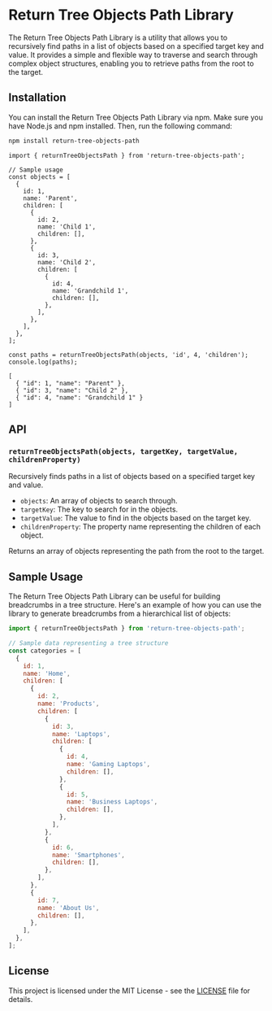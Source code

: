 # Return Tree Objects Path Library

The Return Tree Objects Path Library is a utility that allows you to recursively find paths in a list of objects based on a specified target key and value. It provides a simple and flexible way to traverse and search through complex object structures, enabling you to retrieve paths from the root to the target.

## Installation

You can install the Return Tree Objects Path Library via npm. Make sure you have Node.js and npm installed. Then, run the following command:

```sh
npm install return-tree-objects-path
```

```
import { returnTreeObjectsPath } from 'return-tree-objects-path';

// Sample usage
const objects = [
  {
    id: 1,
    name: 'Parent',
    children: [
      {
        id: 2,
        name: 'Child 1',
        children: [],
      },
      {
        id: 3,
        name: 'Child 2',
        children: [
          {
            id: 4,
            name: 'Grandchild 1',
            children: [],
          },
        ],
      },
    ],
  },
];

const paths = returnTreeObjectsPath(objects, 'id', 4, 'children');
console.log(paths);
```

```
[
  { "id": 1, "name": "Parent" },
  { "id": 3, "name": "Child 2" },
  { "id": 4, "name": "Grandchild 1" }
]
```

## API

### `returnTreeObjectsPath(objects, targetKey, targetValue, childrenProperty)`

Recursively finds paths in a list of objects based on a specified target key and value.

- `objects`: An array of objects to search through.
- `targetKey`: The key to search for in the objects.
- `targetValue`: The value to find in the objects based on the target key.
- `childrenProperty`: The property name representing the children of each object.

Returns an array of objects representing the path from the root to the target.

## Sample Usage

The Return Tree Objects Path Library can be useful for building breadcrumbs in a tree structure. Here's an example of how you can use the library to generate breadcrumbs from a hierarchical list of objects:

```javascript
import { returnTreeObjectsPath } from 'return-tree-objects-path';

// Sample data representing a tree structure
const categories = [
  {
    id: 1,
    name: 'Home',
    children: [
      {
        id: 2,
        name: 'Products',
        children: [
          {
            id: 3,
            name: 'Laptops',
            children: [
              {
                id: 4,
                name: 'Gaming Laptops',
                children: [],
              },
              {
                id: 5,
                name: 'Business Laptops',
                children: [],
              },
            ],
          },
          {
            id: 6,
            name: 'Smartphones',
            children: [],
          },
        ],
      },
      {
        id: 7,
        name: 'About Us',
        children: [],
      },
    ],
  },
];
```


## License

This project is licensed under the MIT License - see the [LICENSE](LICENSE) file for details.
